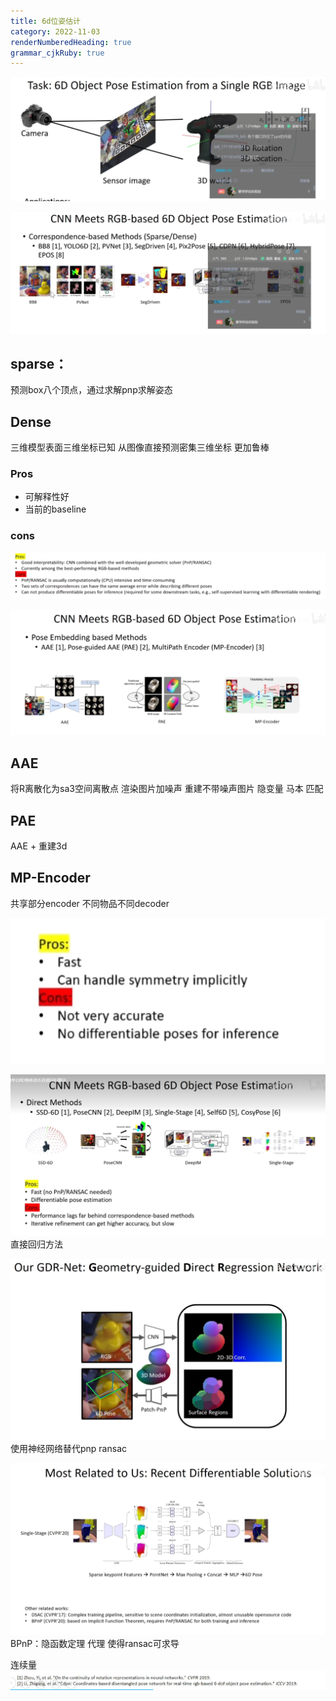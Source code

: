 ```yaml
---
title: 6d位姿估计
category: 2022-11-03
renderNumberedHeading: true
grammar_cjkRuby: true
---
```




![enter description here](./images/1667439455454.png)

![enter description here](./images/1667439519336.png)
## sparse：
预测box八个顶点，通过求解pnp求解姿态

## Dense
三维模型表面三维坐标已知
从图像直接预测密集三维坐标
更加鲁棒

### Pros
- 可解释性好
- 当前的baseline

### cons

![enter description here](./images/1667439784704.png)

![enter description here](./images/1667439845830.png)
## AAE
将R离散化为sa3空间离散点
渲染图片加噪声
重建不带噪声图片
隐变量 马本 匹配

## PAE
AAE + 重建3d

## MP-Encoder
共享部分encoder
不同物品不同decoder


![enter description here](./images/1667440102380.png)

![enter description here](./images/1667440159297.png)
直接回归方法


![enter description here](./images/1667440281617.png)
使用神经网络替代pnp ransac


![enter description here](./images/1667440371815.png)
BPnP：隐函数定理 代理 使得ransac可求导


连续量
![enter description here](./images/1667440998232.png)
